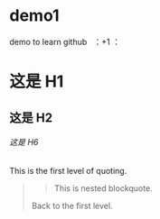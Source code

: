 # demo1
demo to learn github
 
：+1 ：

# 这是 H1

## 这是 H2

###### 这是 H6

This is the first level of quoting.
>
> > This is nested blockquote.
>
> Back to the first level.
